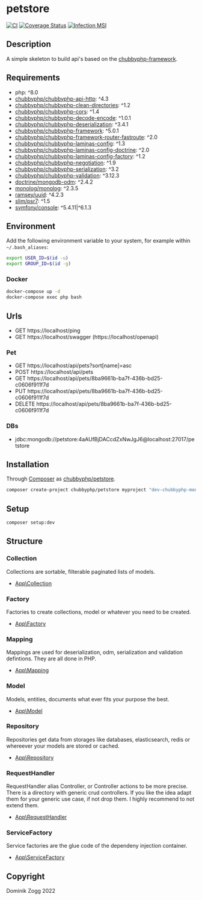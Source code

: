 # petstore

[![CI](https://github.com/chubbyphp/petstore/workflows/CI/badge.svg?branch=chubbyphp-mongo)](https://github.com/chubbyphp/petstore/actions?query=workflow%3ACI)
[![Coverage Status](https://coveralls.io/repos/github/chubbyphp/petstore/badge.svg?branch=chubbyphp-mongo)](https://coveralls.io/github/chubbyphp/petstore?branch=chubbyphp-mongo)
[![Infection MSI](https://badge.stryker-mutator.io/github.com/chubbyphp/petstore/chubbyphp-mongo)](https://dashboard.stryker-mutator.io/reports/github.com/chubbyphp/petstore/chubbyphp-mongo)

## Description

A simple skeleton to build api's based on the [chubbyphp-framework][1].

## Requirements

 * php: ^8.0
 * [chubbyphp/chubbyphp-api-http][2]: ^4.3
 * [chubbyphp/chubbyphp-clean-directories][3]: ^1.2
 * [chubbyphp/chubbyphp-cors][4]: ^1.4
 * [chubbyphp/chubbyphp-decode-encode][5]: ^1.0.1
 * [chubbyphp/chubbyphp-deserialization][6]: ^3.4.1
 * [chubbyphp/chubbyphp-framework][7]: ^5.0.1
 * [chubbyphp/chubbyphp-framework-router-fastroute][8]: ^2.0
 * [chubbyphp/chubbyphp-laminas-config][9]: ^1.3
 * [chubbyphp/chubbyphp-laminas-config-doctrine][10]: ^2.0
 * [chubbyphp/chubbyphp-laminas-config-factory][11]: ^1.2
 * [chubbyphp/chubbyphp-negotiation][12]: ^1.9
 * [chubbyphp/chubbyphp-serialization][13]: ^3.2
 * [chubbyphp/chubbyphp-validation][14]: ^3.12.3
 * [doctrine/mongodb-odm][15]: ^2.4.2
 * [monolog/monolog][16]: ^2.3.5
 * [ramsey/uuid][17]: ^4.2.3
 * [slim/psr7][18]: ^1.5
 * [symfony/console][19]: ^5.4.11|^6.1.3

## Environment

Add the following environment variable to your system, for example within `~/.bash_aliases`:

```sh
export USER_ID=$(id -u)
export GROUP_ID=$(id -g)
```

### Docker

```sh
docker-compose up -d
docker-compose exec php bash
```

## Urls

* GET https://localhost/ping
* GET https://localhost/swagger (https://localhost/openapi)

### Pet

* GET https://localhost/api/pets?sort[name]=asc
* POST https://localhost/api/pets
* GET https://localhost/api/pets/8ba9661b-ba7f-436b-bd25-c0606f911f7d
* PUT https://localhost/api/pets/8ba9661b-ba7f-436b-bd25-c0606f911f7d
* DELETE https://localhost/api/pets/8ba9661b-ba7f-436b-bd25-c0606f911f7d

### DBs

 * jdbc:mongodb://petstore:4aAUfBjDACcdZxNwJgJ6@localhost:27017/petstore

## Installation

Through [Composer](http://getcomposer.org) as [chubbyphp/petstore][40].

```bash
composer create-project chubbyphp/petstore myproject "dev-chubbyphp-mongo"
```

## Setup

```sh
composer setup:dev
```

## Structure

### Collection

Collections are sortable, filterable paginated lists of models.

 * [App\Collection][60]

### Factory

Factories to create collections, model or whatever you need to be created.

 * [App\Factory][70]

### Mapping

Mappings are used for deserialization, odm, serialization and validation defintions. They are all done in PHP.

 * [App\Mapping][80]

### Model

Models, entities, documents what ever fits your purpose the best.

 * [App\Model][90]

### Repository

Repositories get data from storages like databases, elasticsearch, redis or whereever your models are stored or cached.

 * [App\Repository][100]

### RequestHandler

RequestHandler alias Controller, or Controller actions to be more precise.
There is a directory with generic crud controllers. If you like the idea adapt them for your generic use case, if not drop them.
I highly recommend to not extend them.

 * [App\RequestHandler][110]

### ServiceFactory

Service factories are the glue code of the dependeny injection container.

 * [App\ServiceFactory][120]

## Copyright

Dominik Zogg 2022

[1]: https://github.com/chubbyphp/chubbyphp-framework

[2]: https://packagist.org/packages/chubbyphp/chubbyphp-api-http
[3]: https://packagist.org/packages/chubbyphp/chubbyphp-clean-directories
[4]: https://packagist.org/packages/chubbyphp/chubbyphp-cors
[5]: https://packagist.org/packages/chubbyphp/chubbyphp-decode-encode
[6]: https://packagist.org/packages/chubbyphp/chubbyphp-deserialization
[7]: https://packagist.org/packages/chubbyphp/chubbyphp-framework
[8]: https://packagist.org/packages/chubbyphp/chubbyphp-framework-router-fastroute
[9]: https://packagist.org/packages/chubbyphp/chubbyphp-laminas-config
[10]: https://packagist.org/packages/chubbyphp/chubbyphp-laminas-config-doctrine
[11]: https://packagist.org/packages/chubbyphp/chubbyphp-laminas-config-factory
[12]: https://packagist.org/packages/chubbyphp/chubbyphp-negotiation
[13]: https://packagist.org/packages/chubbyphp/chubbyphp-serialization
[14]: https://packagist.org/packages/chubbyphp/chubbyphp-validation
[15]: https://packagist.org/packages/doctrine/mongodb-odm
[16]: https://packagist.org/packages/monolog/monolog
[17]: https://packagist.org/packages/ramsey/uuid
[18]: https://packagist.org/packages/slim/psr7
[19]: https://packagist.org/packages/symfony/console

[40]: https://packagist.org/packages/chubbyphp/petstore

[60]: src/Collection

[70]: src/Factory

[80]: src/Mapping

[90]: src/Model

[100]: src/Repository

[110]: src/RequestHandler

[120]: src/ServiceFactory
